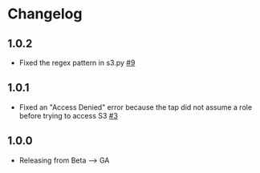 # Changelog

## 1.0.2
 * Fixed the regex pattern in s3.py [#9](https://github.com/singer-io/tap-intacct/pull/9)

## 1.0.1
 * Fixed an "Access Denied" error because the tap did not assume a role
   before trying to access S3 [#3](https://github.com/singer-io/tap-intacct/pull/3)

## 1.0.0
 * Releasing from Beta --> GA
